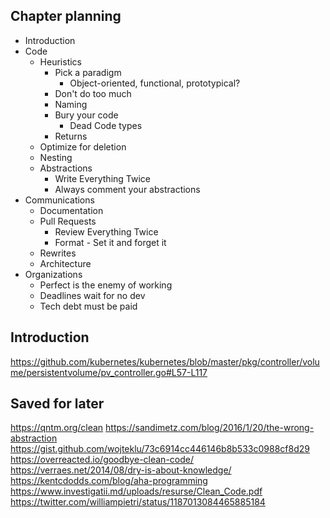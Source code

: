 ## Chapter planning

- Introduction
- Code
  - Heuristics
    - Pick a paradigm
      - Object-oriented, functional, prototypical?
    - Don't do too much
    - Naming
    - Bury your code
      - Dead Code types
    - Returns
  - Optimize for deletion
  - Nesting
  - Abstractions
    - Write Everything Twice
    - Always comment your abstractions
- Communications
  - Documentation
  - Pull Requests
    - Review Everything Twice
    - Format - Set it and forget it
  - Rewrites
  - Architecture
- Organizations
  - Perfect is the enemy of working
  - Deadlines wait for no dev
  - Tech debt must be paid

## Introduction

https://github.com/kubernetes/kubernetes/blob/master/pkg/controller/volume/persistentvolume/pv_controller.go#L57-L117


## Saved for later
https://qntm.org/clean
https://sandimetz.com/blog/2016/1/20/the-wrong-abstraction
https://gist.github.com/wojteklu/73c6914cc446146b8b533c0988cf8d29
https://overreacted.io/goodbye-clean-code/
https://verraes.net/2014/08/dry-is-about-knowledge/
https://kentcdodds.com/blog/aha-programming
https://www.investigatii.md/uploads/resurse/Clean_Code.pdf
https://twitter.com/williampietri/status/1187013084465885184
